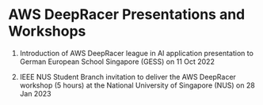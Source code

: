 # AWS DeepRacer Presentations and Workshops
1. Introduction of AWS DeepRacer league in AI application presentation to German European School Singapore (GESS) on 11 Oct 2022

2. IEEE NUS Student Branch invitation to deliver the AWS DeepRacer workshop (5 hours) at the National University of Singapore (NUS) on 28 Jan 2023
